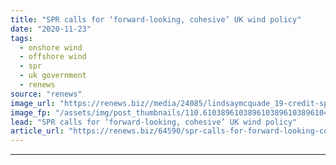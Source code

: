 ```yaml
---
title: "SPR calls for ‘forward-looking, cohesive’ UK wind policy"
date: "2020-11-23"
tags: 
  - onshore wind
  - offshore wind
  - spr
  - uk government
  - renews
source: "renews"
image_url: "https://renews.biz//media/24085/lindsaymcquade_19-credit-spr.jpg?mode=crop&width=770&heightratio=0.6103896103896103896103896104&slimmage=true"
image_fp: "/assets/img/post_thumbnails/110.6103896103896103896103896104&slimmage=true"
lead: "SPR calls for ‘forward-looking, cohesive’ UK wind policy"
article_url: "https://renews.biz/64590/spr-calls-for-forward-looking-cohesive-wind-policy/"
---
```


---
